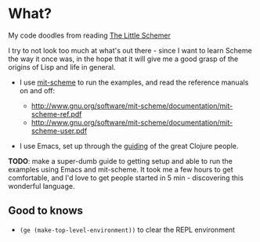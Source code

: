 # What?

My code doodles from reading [The Little
Schemer](http://www.amazon.com/The-Little-Schemer-4th-Edition/dp/0262560992.)

I try to not look too much at what's out there - since I want to learn
Scheme the way it once was, in the hope that it will give me a good
grasp of the origins of Lisp and life in general.

- I use [mit-scheme](http://www.gnu.org/software/mit-scheme/) to run the examples, and read the reference manuals on
and off:

  - http://www.gnu.org/software/mit-scheme/documentation/mit-scheme-ref.pdf
  - http://www.gnu.org/software/mit-scheme/documentation/mit-scheme-user.pdf

- I use Emacs, set up through the
[guiding](http://clojure-doc.org/articles/tutorials/emacs.html) of the great Clojure people.

__TODO__: make a super-dumb guide to getting setup and able to run the
examples using Emacs and mit-scheme. It took me a few hours to get
comfortable, and I'd love to get people started in 5 min - discovering
this wonderful language.

## Good to knows

- `(ge (make-top-level-environment))` to clear the REPL environment